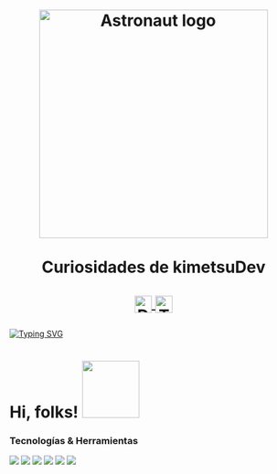 
<h1 align=center> 
  <a href="#"><img width="400" alt="Astronaut logo" align="center" src="https://miro.medium.com/max/3000/0*JKyzq_e9TUlb84wX" /></a><br><br>
  Curiosidades de kimetsuDev <br> 
    <p>
      <a href="https://discord.com/invite/u3dsh9M" target="blank">
          <img align="center" alt="Discord" width="30px" src="https://img.icons8.com/nolan/64/discord-logo.png" /> </a>
      <a href="https://www.twitch.tv/mouredev" target="_blank">
          <img align="center" alt="Twitch" width="30px" src="https://img.icons8.com/nolan/64/twitch.png" /> </a>
    </p>    
</h1>


[![Typing SVG](https://readme-typing-svg.herokuapp.com/?font=Stick%20No%20Bills&vCenter=true&center-true&size=30&color=ff536d&width=480&lines=Estudiante%20de%20DAM%20en%20prácticas;Futuro%20Pro%20en%20Desarrollo%20de%20Aplicaciones;Pupilo%20de%20MoureDev%20y%20S4vitar%20Cibersecurity;Bug%20...%20¿Qué%20es%20eso?%20👀)](https://git.io/typing-svg)




# Hi, folks! <img src="https://i1.wp.com/bobalicon.com/wp-content/uploads/2021/04/Tercer-Luna-Demoniaca-Akaza.jpg?resize=759%2C500&ssl=1" width="100px" >


### Tecnologías & Herramientas
<a href="#&nbsp"><img src="https://img.shields.io/badge/OS-Linux-ff536d?logo=linux" /></a>
<a href="#&nbsp"><img src="https://img.shields.io/badge/Virtualizacion-Docker-ff536d?logo=docker" /></a> 
<a href="#&nbsp"><img src="https://img.shields.io/badge/Code-Kotlin-ff536d?logo=kotlin" /></a> 
<a href="#&nbsp"><img src="https://img.shields.io/badge/Code-Java-ff536d?logo=java" /></a> 
<a href="#&nbsp"><img src="https://img.shields.io/badge/OS-Linux-ff536d?logo=linux" /></a>
<a href="#&nbsp"><img src="https://img.shields.io/badge/Code-Sap-UI5-ff536d?logo=sap" /></a>



<!---
rbjavi/rbjavi is a ✨ special ✨ repository because its `README.md` (this file) appears on your GitHub profile.
You can click the Preview link to take a look at your changes.
--->
